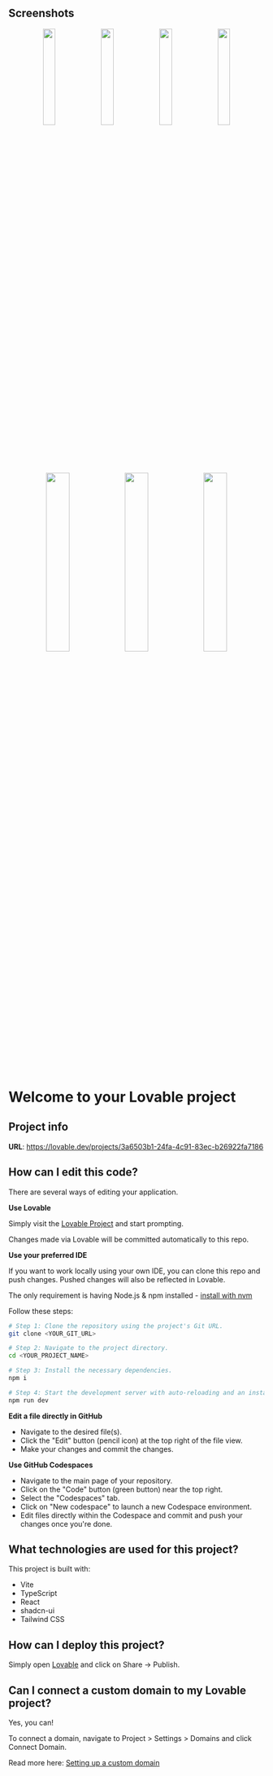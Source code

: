 ## Screenshots

<p align="center">
  <img src="https://github.com/user-attachments/assets/08e5b46a-448c-45d9-a761-d14c51dcde11" width="22%" />
  <img src="https://github.com/user-attachments/assets/fb6d9661-594f-4f2a-935b-e4ac5006ecb7" width="22%" />
  <img src="https://github.com/user-attachments/assets/3a9ad833-2005-4693-bdc5-f609baea1e0f" width="22%" />
  <img src="https://github.com/user-attachments/assets/92b709fe-a918-4ca7-bc5e-e255856118fb" width="22%" />
</p>

<p align="center">
  <img src="https://github.com/user-attachments/assets/ec0cfbc2-440e-4490-87b7-3617b7245740" width="30%" />
  <img src="https://github.com/user-attachments/assets/83794d5e-8d5e-4aa3-82ce-dbae0b5eaf35" width="30%" />
  <img src="https://github.com/user-attachments/assets/3ebcf1d1-5a31-473f-8c25-f7f117466806" width="30%" />
</p>









# Welcome to your Lovable project

## Project info

**URL**: https://lovable.dev/projects/3a6503b1-24fa-4c91-83ec-b26922fa7186

## How can I edit this code?

There are several ways of editing your application.

**Use Lovable**

Simply visit the [Lovable Project](https://lovable.dev/projects/3a6503b1-24fa-4c91-83ec-b26922fa7186) and start prompting.

Changes made via Lovable will be committed automatically to this repo.

**Use your preferred IDE**

If you want to work locally using your own IDE, you can clone this repo and push changes. Pushed changes will also be reflected in Lovable.

The only requirement is having Node.js & npm installed - [install with nvm](https://github.com/nvm-sh/nvm#installing-and-updating)

Follow these steps:

```sh
# Step 1: Clone the repository using the project's Git URL.
git clone <YOUR_GIT_URL>

# Step 2: Navigate to the project directory.
cd <YOUR_PROJECT_NAME>

# Step 3: Install the necessary dependencies.
npm i

# Step 4: Start the development server with auto-reloading and an instant preview.
npm run dev
```

**Edit a file directly in GitHub**

- Navigate to the desired file(s).
- Click the "Edit" button (pencil icon) at the top right of the file view.
- Make your changes and commit the changes.

**Use GitHub Codespaces**

- Navigate to the main page of your repository.
- Click on the "Code" button (green button) near the top right.
- Select the "Codespaces" tab.
- Click on "New codespace" to launch a new Codespace environment.
- Edit files directly within the Codespace and commit and push your changes once you're done.

## What technologies are used for this project?

This project is built with:

- Vite
- TypeScript
- React
- shadcn-ui
- Tailwind CSS

## How can I deploy this project?

Simply open [Lovable](https://lovable.dev/projects/3a6503b1-24fa-4c91-83ec-b26922fa7186) and click on Share -> Publish.

## Can I connect a custom domain to my Lovable project?

Yes, you can!

To connect a domain, navigate to Project > Settings > Domains and click Connect Domain.

Read more here: [Setting up a custom domain](https://docs.lovable.dev/tips-tricks/custom-domain#step-by-step-guide)
